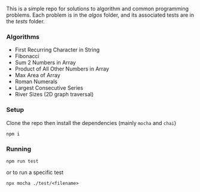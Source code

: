 This is a simple repo for solutions to algorithm and common programming problems. Each problem is in the _algos_ folder, and its associated tests are in the _tests_ folder.

### Algorithms

- First Recurring Character in String
- Fibonacci
- Sum 2 Numbers in Array
- Product of All Other Numbers in Array
- Max Area of Array
- Roman Numerals
- Largest Consecutive Series
- River Sizes (2D graph traversal)

### Setup

Clone the repo then install the dependencies (mainly `mocha` and `chai`)

```
npm i
```

### Running

```
npm run test
```

or to run a specific test

```
npx mocha ./test/<filename>
```
